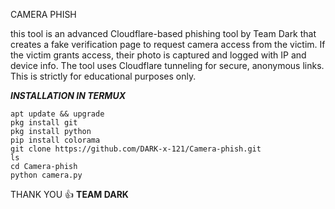 CAMERA PHISH

this tool is an advanced Cloudflare-based phishing tool by Team Dark that creates a fake verification page to request camera access from the victim. If the victim grants access, their photo is captured and logged with IP and device info. The tool uses Cloudflare tunneling for secure, anonymous links. This is strictly for educational purposes only.


  ***INSTALLATION IN TERMUX***

  ```
apt update && upgrade
pkg install git
pkg install python
pip install colorama
git clone https://github.com/DARK-x-121/Camera-phish.git
ls
cd Camera-phish
python camera.py
```

THANK YOU 👍 
   **TEAM DARK**
